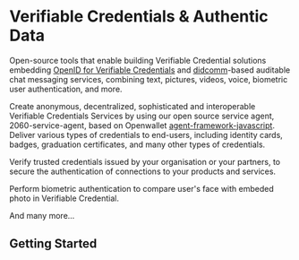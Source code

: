 # Verifiable Credentials & Authentic Data

Open-source tools that enable building Verifiable Credential solutions embedding [OpenID for Verifiable Credentials](https://openid.net/sg/openid4vc/) and [didcomm](https://github.com/decentralized-identity/didcomm-messaging)-based auditable chat messaging services, combining text, pictures, videos, voice, biometric user authentication, and more.

Create anonymous, decentralized, sophisticated and interoperable Verifiable Credentials Services by using our open source service agent, 2060-service-agent, based on Openwallet [agent-framework-javascript](https://github.com/openwallet-foundation/agent-framework-javascript).
Deliver various types of credentials to end-users, including identity cards, badges, graduation certificates, and many other types of credentials.

Verify trusted credentials issued by your organisation or your partners, to secure the authentication of connections to your products and services.

Perform biometric authentication to compare user's face with embeded photo in Verifiable Credential.

And many more...

## Getting Started





